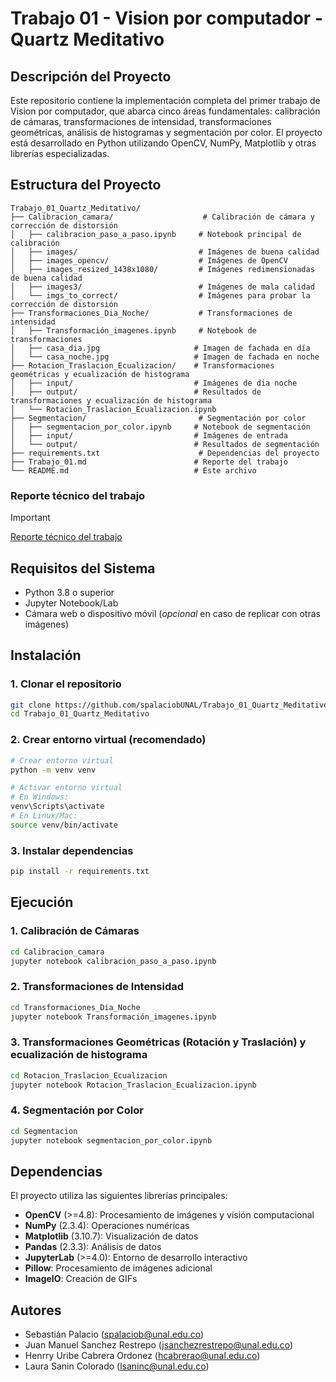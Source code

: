 # Trabajo 01 - Vision por computador - Quartz Meditativo

## Descripción del Proyecto

Este repositorio contiene la implementación completa del primer trabajo de Vision por computador, que abarca cinco áreas fundamentales: calibración de cámaras, transformaciones de intensidad, transformaciones geométricas, análisis de histogramas y segmentación por color. El proyecto está desarrollado en Python utilizando OpenCV, NumPy, Matplotlib y otras librerías especializadas.

## Estructura del Proyecto

```
Trabajo_01_Quartz_Meditativo/
├── Calibracion_camara/                    # Calibración de cámara y corrección de distorsión
│   ├── calibracion_paso_a_paso.ipynb     # Notebook principal de calibración
│   ├── images/                           # Imágenes de buena calidad
│   ├── images_opencv/                    # Imágenes de OpenCV
│   ├── images_resized_1438x1080/         # Imágenes redimensionadas de buena calidad
│   ├── images3/                          # Imágenes de mala calidad
│   └── imgs_to_correct/                  # Imágenes para probar la corrección de distorsión
├── Transformaciones_Dia_Noche/           # Transformaciones de intensidad
│   ├── Transformación_imagenes.ipynb     # Notebook de transformaciones
│   ├── casa_dia.jpg                     # Imagen de fachada en día
│   └── casa_noche.jpg                   # Imagen de fachada en noche
├── Rotacion_Traslacion_Ecualizacion/    # Transformaciones geométricas y ecualización de histograma
│   ├── input/                           # Imágenes de dia noche
│   ├── output/                          # Resultados de transformaciones y ecualización de histograma
│   └── Rotacion_Traslacion_Ecualizacion.ipynb 
├── Segmentacion/                         # Segmentación por color
│   ├── segmentacion_por_color.ipynb     # Notebook de segmentación
│   ├── input/                           # Imágenes de entrada
│   └── output/                          # Resultados de segmentación
├── requirements.txt                      # Dependencias del proyecto
├── Trabajo_01.md                        # Reporte del trabajo
└── README.md                            # Este archivo
```

### Reporte técnico del trabajo
> [!IMPORTANT]
> [Reporte técnico del trabajo](https://github.com/spalaciobUNAL/Trabajo_01_Quartz_Meditativo/blob/main/Trabajo_01.md)

## Requisitos del Sistema

- Python 3.8 o superior
- Jupyter Notebook/Lab
- Cámara web o dispositivo móvil (*opcional* en caso de replicar con otras imágenes)

## Instalación

### 1. Clonar el repositorio

```bash
git clone https://github.com/spalaciobUNAL/Trabajo_01_Quartz_Meditativo.git
cd Trabajo_01_Quartz_Meditativo
```

### 2. Crear entorno virtual (recomendado)

```bash
# Crear entorno virtual
python -m venv venv

# Activar entorno virtual
# En Windows:
venv\Scripts\activate
# En Linux/Mac:
source venv/bin/activate
```

### 3. Instalar dependencias

```bash
pip install -r requirements.txt
```

## Ejecución

### 1. Calibración de Cámaras

```bash
cd Calibracion_camara
jupyter notebook calibracion_paso_a_paso.ipynb
```

### 2. Transformaciones de Intensidad

```bash
cd Transformaciones_Dia_Noche
jupyter notebook Transformación_imagenes.ipynb
```

### 3. Transformaciones Geométricas (Rotación y Traslación) y ecualización de histograma

```bash
cd Rotacion_Traslacion_Ecualizacion
jupyter notebook Rotacion_Traslacion_Ecualizacion.ipynb
```

### 4. Segmentación por Color

```bash
cd Segmentacion
jupyter notebook segmentacion_por_color.ipynb
```

## Dependencias

El proyecto utiliza las siguientes librerías principales:

- **OpenCV** (>=4.8): Procesamiento de imágenes y visión computacional
- **NumPy** (2.3.4): Operaciones numéricas
- **Matplotlib** (3.10.7): Visualización de datos
- **Pandas** (2.3.3): Análisis de datos
- **JupyterLab** (>=4.0): Entorno de desarrollo interactivo
- **Pillow**: Procesamiento de imágenes adicional
- **ImageIO**: Creación de GIFs

## Autores

- Sebastián Palacio (spalaciob@unal.edu.co)
- Juan Manuel Sanchez Restrepo (jsanchezrestrepo@unal.edu.co)
- Henrry Uribe Cabrera Ordonez (hcabrerao@unal.edu.co)
- Laura Sanin Colorado (lsaninc@unal.edu.co)

